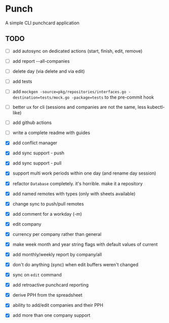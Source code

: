 # Punch

A simple CLI punchcard application

## TODO

- [ ] add autosync on dedicated actions (start, finish, edit, remove)
- [ ] add report --all-companies
- [ ] delete day (via delete and via edit)
- [ ] add tests
- [ ] add `mockgen -source=pkg/repositories/interfaces.go -destination=tests/mock.go -package=tests` to the pre-commit hook
- [ ] better ux for cli (sessions and companies are not the same, less kubectl-like) 
- [ ] add github actions
- [ ] write a complete readme with guides
- [X] add conflict manager
- [X] add sync support - push
- [X] add sync support - pull
- [X] support multi work periods within one day (and rename day session)
- [X] refactor `Database` completely. it's horrible. make it a repository
- [X] add named remotes with types (only with sheets available)
- [X] change sync to push/pull remotes
- [X] add comment for a workday (-m)
- [X] edit company
- [X] currency per company rather than general
- [X] make week month and year string flags with default values of current
- [X] add monthly/weekly report by company/all
- [X] don't do anything (sync) when edit buffers weren't changed
- [X] sync on `edit` command
- [X] add retroactive punchcard reporting 
- [X] derive PPH from the spreadsheet
- [X] ability to add/edit companies and their PPH
- [X] add more than one company support

